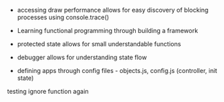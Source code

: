 * accessing draw performance allows for easy discovery of blocking processes using console.trace()

* Learning functional programming through building a framework

* protected state allows for small understandable functions

* debugger allows for understanding state flow

* defining apps through config files - objects.js, config.js (controller, init state)

testing ignore function again